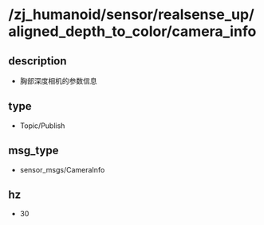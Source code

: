 # /zj_humanoid/sensor/realsense_up/aligned_depth_to_color/camera_info

## description
- 胸部深度相机的参数信息

## type
- Topic/Publish

## msg_type
- sensor_msgs/CameraInfo

## hz
- 30

